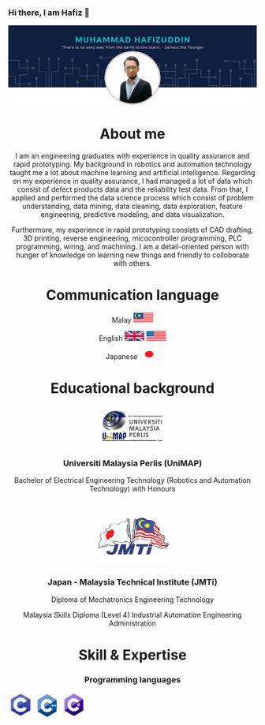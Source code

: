 ### Hi there, I am Hafiz 👋

![mypic](https://github.com/hafizrosnazri/hafizrosnazri/blob/master/mypic.png)

<h1 align="left"></h1> </pre><h1 align="center">About me</h1>

<p align="center">I am an engineering graduates with experience in quality assurance and rapid prototyping. My background in robotics and automation technology taught me a lot about machine learning and artificial intelligence. Regarding on my experience in quality assurance, I had managed a lot of data which consist of defect products data and the reliability test data. From that, I applied and performed the data science process which consist of problem understanding, data mining, data cleaning, data exploration, feature engineering, predictive modeling, and data visualization.</p>

<p align="center">Furthermore, my experience in rapid prototyping consists of CAD drafting, 3D printing, reverse engineering, micocontroller programming, PLC programming, wiring, and machining. I am a detail-oriented person with hunger of knowledge on learning new things and friendly to colloborate with others.</p>

<h1 align="left"></h1> </pre> <h1 align="center">Communication language</h1>

<p align="center">Malay </pre> <img src="https://github.com/hafizrosnazri/hafizrosnazri/blob/master/flags/MY.gif" width="40" height="20" />
<p align="center">English <img src="https://github.com/hafizrosnazri/hafizrosnazri/blob/master/flags/UK.gif" width="40" height="20" > </pre> <img src="https://github.com/hafizrosnazri/hafizrosnazri/blob/master/flags/US.gif" width="40" height="20" >
<p align="center">Japanese </pre> <img src="https://github.com/hafizrosnazri/hafizrosnazri/blob/master/flags/JP.gif" width="40" height="20" />

<h1 align="left"></h1> </pre> <h1 align="center">Educational background</h1>
 
<p align="center"> <img src="https://github.com/hafizrosnazri/hafizrosnazri/blob/master/edulogo/UNIMAP-LOGO.png" width="130" height="80"> <h3 align="center">Universiti Malaysia Perlis (UniMAP)</h3>
<p align="center">Bachelor of Electrical Engineering Technology (Robotics and Automation Technology) with Honours</p>
<br />
<p align="center"> <img src="https://github.com/hafizrosnazri/hafizrosnazri/blob/master/edulogo/JMTi-logo.png" width="150" height="100"> <h3 align="center">Japan - Malaysia Technical Institute (JMTi)</h3>
<p align="center">Diploma of Mechatronics Engineering Technology</p>
<p align="center">Malaysia Skills Diploma (Level 4) Industrial Automation Engineering Administration</p>

<h1 align="left"></h1> </pre> <h1 align="center">Skill & Expertise</h1>

<h3 align="center">Programming languages</h3>

<img src="https://github.com/hafizrosnazri/hafizrosnazri/blob/master/otherlogo/c.png" width="50" height="50"/> <img src="https://github.com/hafizrosnazri/hafizrosnazri/blob/master/otherlogo/cpp.png" width="50" height="50"/> <img src="https://github.com/hafizrosnazri/hafizrosnazri/blob/master/otherlogo/cs.png" width="50" height="50"/>
